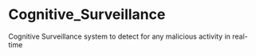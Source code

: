 # Cognitive_Surveillance
Cognitive Surveillance system to detect for any malicious activity in real-time
